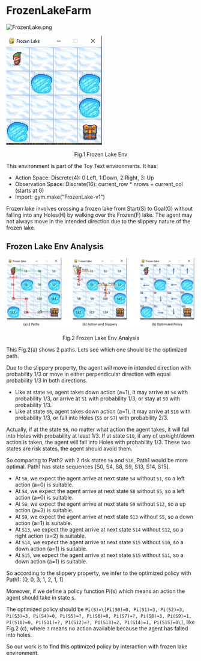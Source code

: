 # FrozenLakeFarm

![FrozenLake.png](https://s17.aconvert.com/convert/p3r68-cdx67/33vu3-cjmfd.gif)



![FrozenLake.png](Doc/FrozenLake.png)
<center>Fig.1 Frozen Lake Env</center>

This environment is part of the Toy Text environments. It has:
- Action Space: Discrete(4): 0:Left, 1:Down, 2:Right, 3: Up
- Observation Space: Discrete(16): current_row * nrows + current_col (starts at 0)
- Import: gym.make("FrozenLake-v1")

Frozen lake involves crossing a frozen lake from Start(S) to Goal(G) without falling into any Holes(H) by walking over the Frozen(F) lake. The agent may not always move in the intended direction due to the slippery nature of the frozen lake.


## Frozen Lake Env Analysis








![FrozenLake.png](Doc/PictureMerge.png)
<center>Fig.2 Frozen Lake Env Analysis</center>

This Fig.2(a) shows 2 paths. Lets see which one should be the optimized path.

Due to the slippery property, the agent will move in intended direction with probability 1/3 or move in either perpendicular direction with equal probability 1/3 in both directions. 
- Like at state `S0`, agent takes down action (a=1), it may arrive at `S4` with probability 1/3, or arrive at `S1` with probability 1/3, or stay at `S0` with probability 1/3. 
- Like at state `S6`, agent takes down action (a=1), it may arrive at `S10` with probability 1/3, or fall into Holes (`S5` or `S7`) with probability 2/3.  

Actually, if at the state `S6`, no matter what action the agent takes, it will fall into Holes with probability at least 1/3.
If at state `S10`, if any of up/right/down action is taken, the agent will fall into Holes with probability 1/3.
These two states are risk states, the agent should avoid them.

So comparing to Path2 with 2 risk states `S6` and `S10`, Path1 would be more optimal. Path1 has state sequences \[S0, S4, S8, S9, S13, S14, S15\]. 
- At `S0`, we expect the agent arrive at next state `S4` without `S1`, so a left action (a=0) is suitable.
- At `S4`, we expect the agent arrive at next state `S8` without `S5`, so a left action (a=0) is suitable.
- At `S8`, we expect the agent arrive at next state `S9` without `S12`, so a up action (a=3) is suitable.
- At `S9`, we expect the agent arrive at next state `S13` without `S5`, so a down action (a=1) is suitable.
- At `S13`, we expect the agent arrive at next state `S14` without `S12`, so a right action (a=2) is suitable.
- At `S14`, we expect the agent arrive at next state `S15` without `S10`, so a down action (a=1) is suitable.
- At `S15`, we expect the agent arrive at next state `S15` without `S11`, so a down action (a=1) is suitable.

So according to the slippery property, we infer to the optimized policy with Path1: \[0, 0, 3, 1, 2, 1, 1\]
 

Moreover, if we define a policy function Pi(s) which means an action the agent should take in state s. 

The optimized policy should be `Pi(S)=\[Pi(S0)=0, Pi(S1)=3, Pi(S2)=3, Pi(S3)=3, Pi(S4)=0, Pi(S5)=?, Pi(S6)=0, Pi(S7)=?, Pi(S8)=3, Pi(S9)=1, Pi(S10)=0, Pi(S11)=?, Pi(S12)=?, Pi(S13)=2, Pi(S14)=1, Pi(S15)=0\]`, like Fig.2 (c), where `?` means no action available because the agent has falled into holes.  

So our work is to find this optimized policy by interaction with frozen lake environment.
